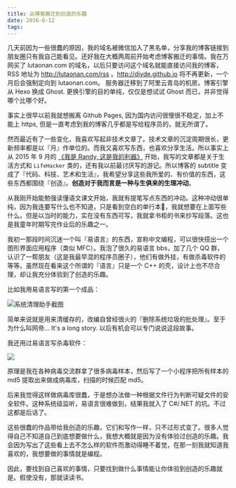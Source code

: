 ```yaml
---
title: 从博客搬迁到创造的乐趣
date: 2016-6-12
tags:
---
```

几天前因为一些很蠢的原因，我的域名被微信加入了黑名单，分享我的博客链接到朋友圈只有我自己能看见。还好我在大概两周前开始考虑博客搬迁的事情。我在万网买了 lutaonan.com 的域名，以后只要访问这个域名就能直接访问我的博客，RSS 地址为 http://lutaonan.com/rss 。http://djyde.github.io 将不再更新，一个月后会强制定向到 lutaonan.com。 服务器迁移到了阿里云青岛的机房。博客引擎从 Hexo 换成 Ghost. 更换引擎的目的单纯，仅仅是想试试 Ghost 而已，并非觉得哪个比哪个好。

事实上很早以前我就想搬离 Github Pages, 因为国内访问很慢很不稳定，加上不能上 https, 但是一直考虑到我的博客几乎都是写给程序员的，就无所谓了。

然而最近有了一些变化，我喜欢写起非技术文章了。技术文章的沉淀周期很长，更新频率都是以『月』作单位的。而我又喜欢写东西，也喜欢分享生活。所以事实上从 2015 年 9 月的 [《我是 Randy, 这是我的利器》](http://lutaonan.com/my-liqi/) 开始，我写的文章都是关于生活方式和 `LifeHacker` 类的，还有我以前最讨厌写的游记。所以博客的 subtitle 变成了『代码、科技、艺术和生活』，我希望分享这些我所爱的、有价值的东西，这些东西都围绕『创造』。**创造对于我而言是一种与生俱来的生理冲动**。

从我刚开始能勉强读懂语文课文开始，我就有提笔写点东西的冲动。这种冲动很单纯，因为我连要写什么也不知道，只是看到空白的单行本，我就想要在上面写些什么。但是以当时的能力，实在没有东西可写，我就拿书柜的书来抄写段落。这也是我童年时期写完作业后的乐趣之一。

我初一那段时间沉迷一个叫『易语言』的东西，宣称中文编程，可以很快搭出一个图形界面应用程序（类似 MFC）。我泡了很久的易语言 bbs，加了几个 QQ 群，认识了一帮朋友（这是我最早混的程序员圈子），他们有做外挂，有做杀毒软件的等等。虽然现在看来这个所谓的『语言』只是一个 C++ 的壳，设计上也不尽合理，却让我充分体验到了创造的乐趣。

比如我用易语言写的第一个成品：

![系统清理助手截图](/content/images/2016/06/20090831_101339_392.gif)

简单来说就是用来清缓存的，改编自曾经很火的『删除系统垃圾的批处理』。至于为什么叫网帝... It's a long story. 以后有机会可以专门说说这段故事。

我还用过易语言写杀毒软件：

![](/content/images/2016/06/20100321_192143_686.gif)

原理是我在各种病毒交流群拿了很多病毒样本，然后写了一个小程序把所有样本的 md5 提取出来做成病毒库，扫描的时候匹配 md5。

后来我觉得这样做病毒库很蠢，于是想办法做一种根据文件行为判断可疑文件的安全软件。这种系统级监听，易语言很难做到，结果我就入了 C#/.NET 的坑。不过这都是后话了。

这些很蠢的作品带给我创造的乐趣，它们和写作一样，只不过形式变了。很多人觉得自己不知道自己到底想要做什么，我想大概就是因为没有体验过创造的乐趣。我会因为写出了这些看上去不怎么样的软件而激动得睡不着觉，在那一刻我就知道我喜欢的，我想要做的事情就是编程。

因此，要找到自己喜欢的事情，只要找到做什么事情能让你体验到创造的乐趣就是。假使没有，那就读读书。